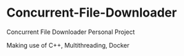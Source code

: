 # Concurrent-File-Downloader
Concurrent File Downloader Personal Project

Making use of C++, Multithreading, Docker
